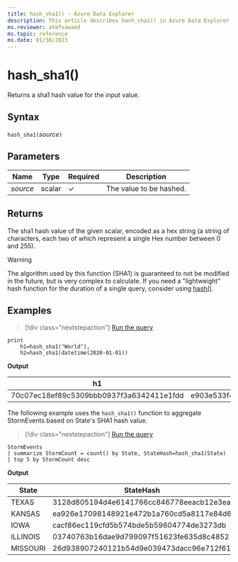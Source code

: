 ```yaml
---
title: hash_sha1() - Azure Data Explorer
description: This article describes hash_sha1() in Azure Data Explorer.
ms.reviewer: atefsawaed
ms.topic: reference
ms.date: 01/30/2023
---
```

# hash_sha1()

Returns a sha1 hash value for the input value.

## Syntax

`hash_sha1(`*source*`)`

## Parameters

| Name | Type | Required | Description |
|--|--|--|--|
| *source* | scalar | &check; | The value to be hashed.|

## Returns

The sha1 hash value of the given scalar, encoded as a hex string (a string
of characters, each two of which represent a single Hex number between 0
and 255).

> [!WARNING]
> The algorithm used by this function (SHA1) is guaranteed
> to not be modified in the future, but is very complex to calculate. If you
> need a "lightweight" hash function for the duration of a single query, consider using [hash()](./hashfunction.md).

## Examples

> [!div class="nextstepaction"]
> <a href="https://dataexplorer.azure.com/clusters/help/databases/Samples?query=H4sIAAAAAAAAAysoyswrUeBSAIIMQ9uMxOKM+OKMREMNpfD8opwUJU0diJQRklRKYklqSWZuqoaRgZGBroEhEGlqAgBM1jIESAAAAA==" target="_blank">Run the query</a>

```kusto
print 
    h1=hash_sha1("World"),
    h2=hash_sha1(datetime(2020-01-01))
```

**Output**

|h1|h2|
|---|---|
|70c07ec18ef89c5309bbb0937f3a6342411e1fdd|e903e533f4d636b4fc0dcf3cf81e7b7f330de776|

The following example uses the `hash_sha1()` function to aggregate StormEvents based on State's SHA1 hash value. 

> [!div class="nextstepaction"]
> <a href="https://dataexplorer.azure.com/clusters/help/databases/Samples?query=H4sIAAAAAAAAAwsuyS/KdS1LzSspVuCqUSguzc1NLMqsSlUIBkk455fmlSjYKiSDaA1NhaRKoHhiSaoOhPJILM6wzQAS8cUZiYYaYDFNoCkl+QUKphDFcENSUouTAeqGdyxtAAAA" target="_blank">Run the query</a>

```kusto
StormEvents 
| summarize StormCount = count() by State, StateHash=hash_sha1(State)
| top 5 by StormCount desc
```

**Output**

|State|StateHash|StormCount|
|---|---|---|
|TEXAS|3128d805194d4e6141766cc846778eeacb12e3ea|4701|
|KANSAS|ea926e17098148921e472b1a760cd5a8117e84d6|3166|
|IOWA|cacf86ec119cfd5b574bde5b59604774de3273db|2337|
|ILLINOIS|03740763b16dae9d799097f51623fe635d8c4852|2022|
|MISSOURI|26d938907240121b54d9e039473dacc96e712f61|2016|
